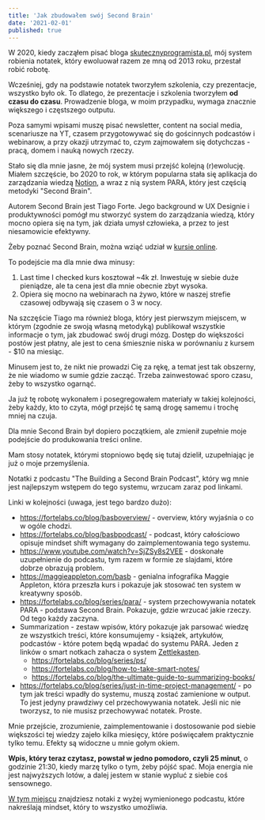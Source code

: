 ```yaml
---
title: 'Jak zbudowałem swój Second Brain'
date: '2021-02-01'
published: true
---
```


W 2020, kiedy zacząłem pisać bloga [skutecznyprogramista.pl](https://skutecznyprogramista.pl), mój system robienia notatek, który ewoluował razem ze mną od 2013 roku, przestał robić robotę.

Wcześniej, gdy na podstawie notatek tworzyłem szkolenia, czy prezentacje, wszystko było ok. To dlatego, że prezentacje i szkolenia tworzyłem **od czasu do czasu**. Prowadzenie bloga, w moim przypadku, wymaga znacznie większego i częstszego outputu.

Poza samymi wpisami muszę pisać newsletter, content na social media, scenariusze na YT, czasem przygotowywać się do gościnnych podcastów i webinarow, a przy okazji utrzymać to, czym zajmowałem się dotychczas - pracą, domem i nauką nowych rzeczy.

Stało się dla mnie jasne, że mój system musi przejść kolejną (r)ewolucję. Miałem szczęście, bo 2020 to rok, w którym popularna stała się aplikacja do zarządzania wiedzą [Notion](https://www.notion.so/), a wraz z nią system PARA, który jest częścią metodyki "Second Brain".

Autorem Second Brain jest Tiago Forte. Jego background w UX Designie i produktywności pomógł mu stworzyć system do zarządzania wiedzą, który mocno opiera się na tym, jak działa umysł człowieka, a przez to jest niesamowicie efektywny.

Żeby poznać Second Brain, można wziąć udział w [kursie online](buildingasecondbrain.com).

To podejście ma dla mnie dwa minusy:

1. Last time I checked kurs kosztował ~4k zł. Inwestuję w siebie duże pieniądze, ale ta cena jest dla mnie obecnie zbyt wysoka.
2. Opiera się mocno na webinarach na żywo, które w naszej strefie czasowej odbywają się czasem o 3 w nocy.

Na szczęście Tiago ma również bloga, który jest pierwszym miejscem, w którym (zgodnie ze swoją własną metodyką) publikował wszystkie informacje o tym, jak zbudować swój drugi mózg. Dostęp do większości postów jest płatny, ale jest to cena śmiesznie niska w porównaniu z kursem - $10 na miesiąc.

Minusem jest to, że nikt nie prowadzi Cię za rękę, a temat jest tak obszerny, że nie wiadomo w sumie gdzie zacząć. Trzeba zainwestować sporo czasu, żeby to wszystko ogarnąć.

Ja już tę robotę wykonałem i posegregowałem materiały w takiej kolejności, żeby każdy, kto to czyta, mógł przejść tę samą drogę samemu i trochę mniej na czuja.

Dla mnie Second Brain był dopiero początkiem, ale zmienił zupełnie moje podejście do produkowania treści online.

Mam stosy notatek, którymi stopniowo będę się tutaj dzielił, uzupełniając je już o moje przemyślenia.

Notatki z podcastu "The Building a Second Brain Podcast", który wg mnie jest najlepszym wstępem do tego systemu, wrzucam zaraz pod linkami.

Linki w kolejności (uwaga, jest tego bardzo dużo):

- https://fortelabs.co/blog/basboverview/ - overview, który wyjaśnia o co w ogóle chodzi.
- https://fortelabs.co/blog/basbpodcast/ - podcast, który całościowo opisuje mindset shift wymagany do zaimplementowania tego systemu.
- https://www.youtube.com/watch?v=SjZSy8s2VEE - doskonałe uzupełnienie do podcastu, tym razem w formie ze slajdami, które dobrze obrazują problem.
- https://maggieappleton.com/basb - genialna infografika Maggie Appleton, która przeszła kurs i pokazuje jak stosować ten system w kreatywny sposób.
- https://fortelabs.co/blog/series/para/ - system przechowywania notatek PARA - podstawa Second Brain. Pokazuje, gdzie wrzucać jakie rzeczy. Od tego każdy zaczyna.
- Summarization - zestaw wpisów, który pokazuje jak parsować wiedzę ze wszystkich treści, które konsumujemy - książek, artykułów, podcastów - które potem będą wpadać do systemu PARA. Jeden z linków o smart notkach zahacza o system [Zettlekasten](https://zettelkasten.de/posts/overview/).
    - https://fortelabs.co/blog/series/ps/
    - https://fortelabs.co/blog/how-to-take-smart-notes/
    - https://fortelabs.co/blog/the-ultimate-guide-to-summarizing-books/
- https://fortelabs.co/blog/series/just-in-time-project-management/ - po tym jak treści wpadły do systemu, muszą zostać zamienione w output. To jest jedyny prawdziwy cel przechowywania notatek. Jeśli nic nie tworzysz, to nie musisz przechowywać notatek. Proste.

Mnie przejście, zrozumienie, zaimplementowanie i dostosowanie pod siebie większości tej wiedzy zajeło kilka miesięcy, które poświęcałem praktycznie tylko temu. Efekty są widoczne u mnie gołym okiem.

**Wpis, który teraz czytasz, powstał w jedno pomodoro, czyli 25 minut**, o godzinie 21:30, kiedy marzę tylko o tym, żeby pójść spać. Moja energia nie jest najwyższych lotów, a dalej jestem w stanie wypluć z siebie coś sensownego.

[W tym miejscu](/basb-podcast) znajdziesz notaki z wyżej wymienionego podcastu, które nakreślają mindset, który to wszystko umożliwia.

